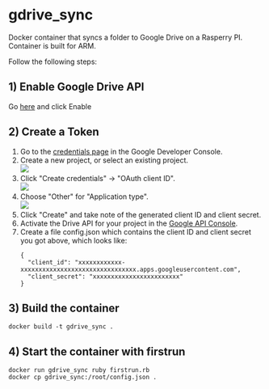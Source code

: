 # gdrive_sync

Docker container that syncs a folder to Google Drive on a Rasperry PI. Container is built for ARM.

Follow the following steps:

## 1) Enable Google Drive API
Go [here](https://console.developers.google.com/apis/library/drive.googleapis.com/?q=drive) and click Enable

## 2) Create a Token
1. Go to the [credentials page](https://console.developers.google.com/apis/credentials) in the Google Developer Console.
1. Create a new project, or select an existing project.<br>
![](https://raw.githubusercontent.com/gimite/google-drive-ruby/master/doc/images/create_project.png)
1. Click "Create credentials" -> "OAuth client ID".<br>
![](https://raw.githubusercontent.com/gimite/google-drive-ruby/master/doc/images/oauth_client_id.png)
1. Choose "Other" for "Application type".<br>
![](https://raw.githubusercontent.com/gimite/google-drive-ruby/master/doc/images/app_type_other.png)
1. Click "Create" and take note of the generated client ID and client secret.
1. Activate the Drive API for your project in the [Google API Console](https://console.developers.google.com/apis/library).
1. Create a file config.json which contains the client ID and client secret you got above, which looks like:
   ```
   {
     "client_id": "xxxxxxxxxxxx-xxxxxxxxxxxxxxxxxxxxxxxxxxxxxxxx.apps.googleusercontent.com",
     "client_secret": "xxxxxxxxxxxxxxxxxxxxxxxx"
   }

   ```


## 3) Build the container

```
docker build -t gdrive_sync .
```

## 4) Start the container with firstrun

```
docker run gdrive_sync ruby firstrun.rb
docker cp gdrive_sync:/root/config.json .
```
